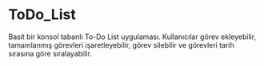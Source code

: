 # ToDo_List
Basit bir konsol tabanlı To-Do List uygulaması. Kullanıcılar görev ekleyebilir, tamamlanmış görevleri işaretleyebilir, görev silebilir ve görevleri tarih sırasına göre sıralayabilir.
